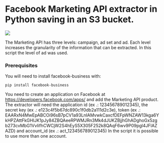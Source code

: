 # Facebook Marketing API extractor in Python saving in an S3 bucket.

<img src="https://scontent-sjc3-1.xx.fbcdn.net/v/t39.2178-6/851593_516881288424097_1568644600_n.jpg?_nc_cat=101&_nc_sid=5ca315&_nc_ohc=mymTrHnHE_sAX_N4WEm&_nc_ht=scontent-sjc3-1.xx&oh=7d12083c6a4f7bf1b5db66b4a26b047b&oe=5EA5F63B" class="center">

The Marketing API has three levels: campaign, ad set
and ad.
Each level increases the granularity of the information that can be extracted. In this script the level of ad was used.

### Prerequisites
You will need to install facebook-business with:
```
pip install facebook-business
```

You need to create an application on Facebook at https://developers.facebook.com/apps/ and add the Marketing API product.
The extractor will need the application id (ex .: 123456789012345), the secret key (ex .: e123c4f5b67dc890c1f0db2a111d2c3e), token (ex .: EAARxN4MwEpABCOi96sB7pCV1a93LnIAMvwkCaxcfDEFpWNZAW13kga6YkHPZAttFkGHIJK1pJy84ZBQAeeRPWMJRn3Mk4dJUKZBjjhGhADghoGx5zgb273cvMbG1VvIifhCWCjW2S4hEyS5X305F252k8QAqF6wv9P09pgl4JFlAZAZD) and account_id (ex .: act_123456789012345)
In the script it is possible to use more than one account.





